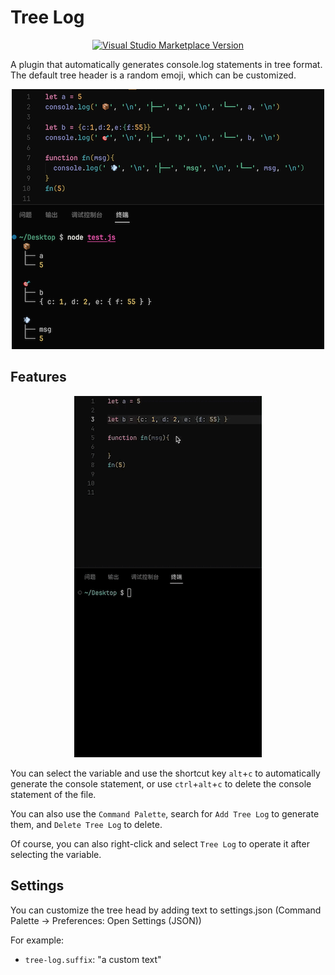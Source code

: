 # Tree Log

<center>

<a href="https://marketplace.visualstudio.com/items?itemName=daodaolea.tree-log" target="__blank"><img src="https://img.shields.io/visual-studio-marketplace/v/daodaolea.tree-log.svg?color=eee&amp;label=VS%20Code%20Marketplace&logo=visual-studio-code" alt="Visual Studio Marketplace Version" /></a>

</center>



A plugin that automatically generates console.log statements in tree format. The default tree header is a random emoji, which can be customized.

<center>

![shot](res/shot.png)

</center>

## Features

<center>

![shot](res/shot.gif)

</center>

You can select the variable and use the shortcut key `alt`+`c` to automatically generate the console statement, or use `ctrl`+`alt`+`c` to delete the console statement of the file.

You can also use the `Command Palette`, search for `Add Tree Log` to generate them, and `Delete Tree Log` to delete.

Of course, you can also right-click and select `Tree Log` to operate it after selecting the variable.



## Settings

You can customize the tree head by adding text to settings.json (Command Palette -> Preferences: Open Settings (JSON))

For example:

* `tree-log.suffix`: "a custom text"

